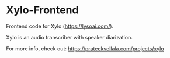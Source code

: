 # Xylo-Frontend
Frontend code for Xylo (https://lysoai.com/).

Xylo is an audio transcriber with speaker diarization.

For more info, check out: https://prateekvellala.com/projects/xylo
